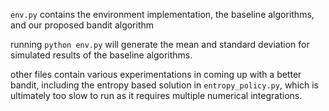 `env.py` contains the environment implementation, the baseline algorithms, and our proposed bandit algorithm

running `python env.py` will generate the mean and standard deviation for simulated results of the baseline algorithms.

other files contain various experimentations in coming up with a better bandit, including the entropy based solution in `entropy_policy.py`, which is ultimately too slow to run as it requires multiple numerical integrations.
